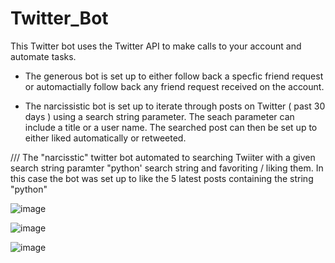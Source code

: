 # Twitter_Bot

This Twitter bot uses the Twitter API to make calls to your account and automate tasks. 

  * The generous bot is set up to either follow back a specfic friend request or automactially
    follow back any friend request received on the account.
    
  * The narcissistic bot is set up to iterate through posts on Twitter ( past 30 days ) using a search string parameter. 
    The seach parameter can include a title or a user name. The searched post can then be set up to either liked automatically or retweeted. 
    
 
/// The "narcisstic" twitter bot automated to searching Twiiter with a given search string paramter "python' search string and favoriting / liking them. In this case the bot was set up to like the 5 latest posts containing the string "python"

![image](https://user-images.githubusercontent.com/89990638/161448012-ed98d3f0-a0e8-45de-a269-38537c2d87ec.png)

![image](https://user-images.githubusercontent.com/89990638/161448046-a5278d12-900c-441c-8aa8-b160d6071135.png)

![image](https://user-images.githubusercontent.com/89990638/161448181-0ef1ad9b-0ae1-4260-af99-635c73c969c7.png)
